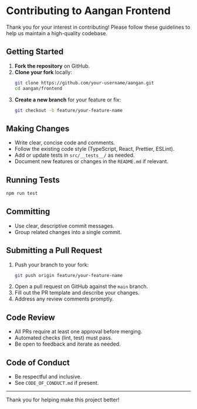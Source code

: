 # Contributing to Aangan Frontend

Thank you for your interest in contributing! Please follow these guidelines to help us maintain a high-quality codebase.

## Getting Started

1. **Fork the repository** on GitHub.
2. **Clone your fork** locally:
   ```sh
   git clone https://github.com/your-username/aangan.git
   cd aangan/frontend
   ```
3. **Create a new branch** for your feature or fix:
   ```sh
   git checkout -b feature/your-feature-name
   ```

## Making Changes

- Write clear, concise code and comments.
- Follow the existing code style (TypeScript, React, Prettier, ESLint).
- Add or update tests in `src/__tests__/` as needed.
- Document new features or changes in the `README.md` if relevant.

## Running Tests

```sh
npm run test
```

## Committing

- Use clear, descriptive commit messages.
- Group related changes into a single commit.

## Submitting a Pull Request

1. Push your branch to your fork:
   ```sh
   git push origin feature/your-feature-name
   ```
2. Open a pull request on GitHub against the `main` branch.
3. Fill out the PR template and describe your changes.
4. Address any review comments promptly.

## Code Review

- All PRs require at least one approval before merging.
- Automated checks (lint, test) must pass.
- Be open to feedback and iterate as needed.

## Code of Conduct

- Be respectful and inclusive.
- See `CODE_OF_CONDUCT.md` if present.

---
Thank you for helping make this project better! 